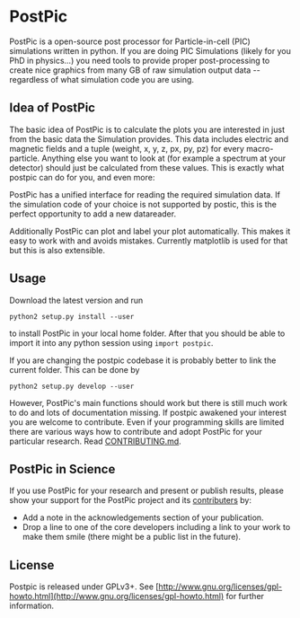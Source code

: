 PostPic
=======

PostPic is a open-source post processor for Particle-in-cell (PIC) simulations written in python.  If you are doing PIC Simulations (likely for you PhD in physics...) you need tools to provide proper post-processing to create nice graphics from many GB of raw simulation output data -- regardless of what simulation code you are using.

Idea of PostPic
---------------

The basic idea of PostPic is to calculate the plots you are interested in just from the basic data the Simulation provides. This data includes electric and magnetic fields and a tuple (weight, x, y, z, px, py, pz) for every macro-particle. Anything else you want to look at (for example a spectrum at your detector) should just be calculated from these values. This is exactly what postpic can do for you, and even more:

PostPic has a unified interface for reading the required simulation data. If the simulation code of your choice is not supported by postic, this is the perfect opportunity to add a new datareader.

Additionally PostPic can plot and label your plot automatically. This makes it easy to work with and avoids mistakes. Currently matplotlib is used for that but this is also extensible.

Usage
-----

Download the latest version and run

`python2 setup.py install --user`

to install PostPic in your local home folder. After that you should be able to import it into any python session using `import postpic`.

If you are changing the postpic codebase it is probably better to link the current folder. This can be done by

`python2 setup.py develop --user`

However, PostPic's main functions should work but there is still much work to do and lots of documentation missing. If postpic awakened your interest you are welcome to contribute. Even if your programming skills are limited there are various ways how to contribute and adopt PostPic for your particular research. Read [CONTRIBUTING.md](../master/CONTRIBUTING.md).


PostPic in Science
------------------

If you use PostPic for your research and present or publish results, please show your support for the PostPic project and its [contributers](https://github.com/skuschel/postpic/graphs/contributors) by:

  * Add a note in the acknowledgements section of your publication.
  * Drop a line to one of the core developers including a link to your work to make them smile (there might be a public list in the future).

License
-------

Postpic is released under GPLv3+. See [http://www.gnu.org/licenses/gpl-howto.html](http://www.gnu.org/licenses/gpl-howto.html) for further information.
